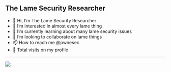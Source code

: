 The Lame Security Researcher
----------------------------------------------------------------

- 👋 Hi, I’m The Lame Security Researcher
- 👀 I’m interested in almost every lame thing
- 🌱 I’m currently learning about many lame security issues
- 💞️ I’m looking to collaborate on lame things
- 📫 How to reach me @pwnesec
- 🌱 Total visits on my profile

----------------------------------------------------------------

<img src="https://profile-counter.glitch.me/pwnesec/count.svg">
